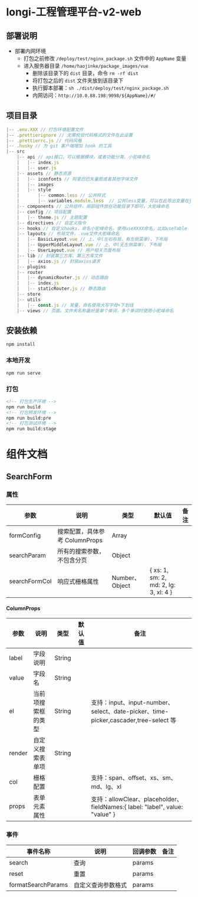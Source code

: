 # longi-工程管理平台-v2-web

## 部署说明

- 部署内网环境
  - 打包之前修改 `/deploy/test/nginx_package.sh` 文件中的 `AppName` 变量
  - 进入服务器目录 `/home/haojinke/package_images/vue`
    - 删除该目录下的 `dist` 目录，命令 `rm -rf dist`
    - 将打包之后的 `dist` 文件夹放到该目录下
    - 执行脚本部署：`sh ./dist/deploy/test/nginx_package.sh`
    - 内网访问：`http://10.0.88.198:9098/${AppName}/#/`

## 项目目录

```js
|-- .env.XXX // 打包环境配置文件
|-- .prettierignore // 无需校验代码格式的文件在此设置
|-- .prettierrc.js // 代码风格
|-- .husky // 为 git 客户端增加 hook 的工具
|-- src
    |-- api // api接口，可以根据模块，或者功能分类，小驼峰命名
    |   |-- index.js
    |   |-- user.js
    |-- assets // 静态资源
    |   |-- iconfonts // 阿里巴巴矢量图或者其他字体文件
    |   |-- images
    |   |-- style
    |       |-- common.less // 公共样式
    |       |-- variables.module.less  // 公共less变量，可以在此导出变量在js中使用
    |-- components // 公共组件，局部组件放在功能目录下即可，大驼峰命名
    |-- config // 项目配置
    |   |-- theme.js // 主题配置
    |-- directives // 自定义指令
    |-- hooks // 自定义hooks，命名小驼峰命名，使用useXXXX命名，比如useTable
    |-- layouts // 布局文件，.vue文件大驼峰命名
    |   |-- BasicLayout.vue // 上、中(左右布局，有左侧菜单)、下布局
    |   |-- UpperMiddleLayout.vue // 上、中(无左侧菜单)、下布局
    |   |-- UserLayout.vue // 用户相关页面布局
    |-- lib // 封装第三方库、第三方库文件
    |   |-- axios.js // 封装axios请求
    |-- plugins
    |-- router
    |   |-- dynamicRouter.js // 动态路由
    |   |-- index.js
    |   |-- staticRouter.js // 静态路由
    |-- store
    |-- utils
    |   |-- const.js // 常量，命名使用大写字母+下划线
    |-- views // 页面。文件夹名称最好是单个单词，多个单词时使用小驼峰命名

```

## 安装依赖

```
npm install
```

### 本地开发

```
npm run serve
```

### 打包

```html
<!-- 打包生产环境 -->
npm run build
<!-- 打包预发环境 -->
npm run build:pre
<!-- 打包测试环境 -->
npm run build:stage
```

# 组件文档

## SearchForm

### 属性

| 参数          | 说明                           | 类型           | 默认值                                | 备注 |
| ------------- | ------------------------------ | -------------- | ------------------------------------- | ---- |
| formConfig    | 搜索配置，具体参考 ColumnProps | Array          |                                       |      |
| searchParam   | 所有的搜索参数，不包含分页     | Object         |                                       |      |
| searchFormCol | 响应式栅格属性                 | Number、Object | { xs: 1, sm: 2, md: 2, lg: 3, xl: 4 } |      |

#### ColumnProps

| 参数   | 说明               | 类型   | 默认值 | 备注                                                                                |
| ------ | ------------------ | ------ | ------ | ----------------------------------------------------------------------------------- |
| label  | 字段说明           | String |        |
| value  | 字段名             | String |        |
| el     | 当前项搜索框的类型 | String |        | 支持：input、input-number、select、date-picker、time-picker,cascader,tree-select 等 |
| render | 自定义搜索表单项   | String |        |                                                                                     |
| col    | 栅格配置           |        |        | 支持：span、offset、xs、sm、md、lg、xl                                              |
| props  | 表单元素属性       |        |        | 支持：allowClear、placeholder、fieldNames:{ label: "label", value: "value" }        |

### 事件

| 事件名称           | 说明               | 回调参数 | 备注 |
| ------------------ | ------------------ | -------- | ---- |
| search             | 查询               | params   |      |
| reset              | 重置               | params   |      |
| formatSearchParams | 自定义查询参数格式 | params   |      |
